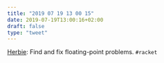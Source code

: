 ```yaml
---
title: "2019 07 19 13 00 15"
date: 2019-07-19T13:00:16+02:00
draft: false
type: "tweet"
---
```

[Herbie](https://herbie.uwplse.org): Find and fix floating-point problems. `#racket`
